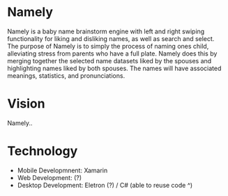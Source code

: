 # Namely
Namely is a baby name brainstorm engine with left and right swiping functionality for liking and disliking names, as well as search and select. The purpose of Namely is to simply the process of naming ones child, alleviating stress from parents who have a full plate. Namely does this by merging together the selected name datasets liked by the spouses and highlighting names liked by both spouses. The names will have associated meanings, statistics, and pronunciations. 

# Vision
Namely..

# Technology
* Mobile Developmnent:  Xamarin
* Web Development:      (?)
* Desktop Development:  Eletron (?) / C# (able to reuse code ^)
